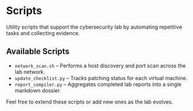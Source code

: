 # Scripts

Utility scripts that support the cybersecurity lab by automating repetitive tasks and collecting evidence.

## Available Scripts

- `network_scan.sh` – Performs a host discovery and port scan across the lab network.
- `update_checklist.py` – Tracks patching status for each virtual machine.
- `report_compiler.py` – Aggregates completed lab reports into a single markdown dossier.

Feel free to extend these scripts or add new ones as the lab evolves.

